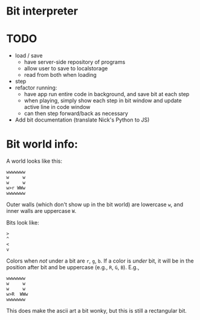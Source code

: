 # Bit interpreter
# TODO
- load / save
  - have server-side repository of programs
  - allow user to save to localstorage
  - read from both when loading
- step
- refactor running:
  - have app run entire code in background, and save bit at each step
  - when playing, simply show each step in bit window and update active line in code window
  - can then step forward/back as necessary
- Add bit documentation (translate Nick's Python to JS)

# Bit world info:
A world looks like this:

```
wwwwwww
w     w
w     w
w>r WWw
wwwwwww
```
Outer walls (which don't show up in the bit world) are lowercase `w`, and inner walls are uppercase `W`.

Bits look like:
```
>
^
<
v
```
Colors when *not* under a bit are `r`, `g`, `b`.
If a color is *under* bit, it will be in the position after bit and be uppercase (e.g., `R`, `G`, `B`). E.g.,

```
wwwwwww
w     w
w     w
w>R  WWw
wwwwwww
```
This does make the ascii art a bit wonky, but this is still a rectangular bit.


